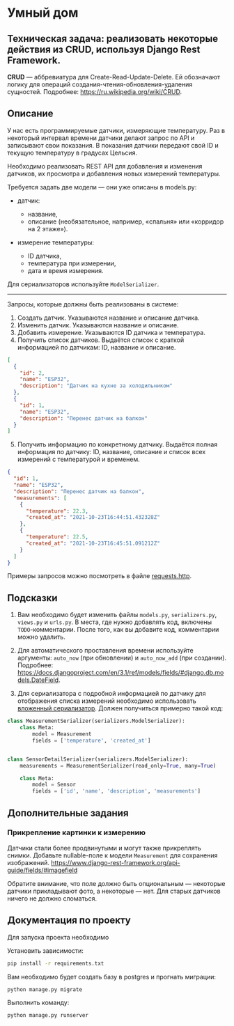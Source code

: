# Умный дом

## Техническая задача: реализовать некоторые действия из CRUD, используя Django Rest Framework.

**CRUD** — аббревиатура для Create-Read-Update-Delete. Ей обозначают логику для операций создания-чтения-обновления-удаления сущностей. Подробнее: https://ru.wikipedia.org/wiki/CRUD.

## Описание

У нас есть программируемые датчики, измеряющие температуру. Раз в некоторый интервал времени датчики делают запрос по API и записывают свои показания.
В показания датчики передают свой ID и текущую температуру в градусах Цельсия.

Необходимо реализовать REST API для добавления и изменения датчиков, их просмотра и добавления новых измерений температуры.

Требуется задать две модели — они уже описаны в models.py:

- датчик:

  - название,
  - описание (необязательное, например, «спальня» или «корридор на 2 этаже»).

- измерение температуры:

  - ID датчика,
  - температура при измерении,
  - дата и время измерения.

Для сериализаторов используйте `ModelSerializer`.

---

Запросы, которые должны быть реализованы в системе:

1. Создать датчик. Указываются название и описание датчика.
2. Изменить датчик. Указываются название и описание.
3. Добавить измерение. Указываются ID датчика и температура.
4. Получить список датчиков. Выдаётся список с краткой информацией по датчикам: ID, название и описание.

```json
[
  {
    "id": 2,
    "name": "ESP32",
    "description": "Датчик на кухне за холодильником"
  },
  {
    "id": 1,
    "name": "ESP32",
    "description": "Перенес датчик на балкон"
  }
]
```

5. Получить информацию по конкретному датчику. Выдаётся полная информация по датчику: ID, название, описание и список всех измерений с температурой и временем.

```json
{
  "id": 1,
  "name": "ESP32",
  "description": "Перенес датчик на балкон",
  "measurements": [
    {
      "temperature": 22.3,
      "created_at": "2021-10-23T16:44:51.432328Z"
    },
    {
      "temperature": 22.5,
      "created_at": "2021-10-23T16:45:51.091212Z"
    }
  ]
}
```

Примеры запросов можно посмотреть в файле [requests.http](./requests.http).

## Подсказки

1. Вам необходимо будет изменить файлы `models.py`, `serializers.py`, `views.py` и `urls.py`. 
В места, где нужно добавлять код, включены `TODO`-комментарии. После того, как вы добавите код, комментарии можно удалить.

2. Для автоматического проставления времени используйте аргументы: `auto_now` (при обновлении) и `auto_now_add` (при создании). Подробнее: https://docs.djangoproject.com/en/3.1/ref/models/fields/#django.db.models.DateField.

3. Для сериализатора с подробной информацией по датчику для отображения списка измерений необходимо использовать [вложенный сериализатор](https://www.django-rest-framework.org/api-guide/serializers/#dealing-with-nested-objects). Должен получиться примерно такой код:

```python
class MeasurementSerializer(serializers.ModelSerializer):
    class Meta:
        model = Measurement
        fields = ['temperature', 'created_at']


class SensorDetailSerializer(serializers.ModelSerializer):
    measurements = MeasurementSerializer(read_only=True, many=True)

    class Meta:
        model = Sensor
        fields = ['id', 'name', 'description', 'measurements']
```

## Дополнительные задания

### Прикрепление картинки к измерению

Датчики стали более продвинутыми и могут также прикреплять снимки. Добавьте nullable-поле к модели `Measurement` для сохранения изображений. https://www.django-rest-framework.org/api-guide/fields/#imagefield

Обратите внимание, что поле должно быть опциональным — некоторые датчики прикладывают фото, а некоторые — нет. Для старых датчиков ничего не должно сломаться.

## Документация по проекту

Для запуска проекта необходимо

Установить зависимости:

```bash
pip install -r requirements.txt
```

Вам необходимо будет создать базу в postgres и прогнать миграции:

```base
python manage.py migrate
```

Выполнить команду:

```bash
python manage.py runserver
```
